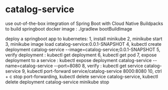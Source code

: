# catalog-service
use out-of-the-box integration of Spring Boot with Cloud Native Buildpacks to build springboot docker image : ./gradlew bootBuildImage

deploy a springboot app to kubernetes:
1, install minikube
2, minikube start
3, minikube image load catalog-service:0.0.1-SNAPSHOT
4, kubectl create deployment catalog-service --image=catalog-service;0.0.1-SNAPSHOT
5, verify deployment : kubectl get deployment
6, kubectl get pod
7, expose deployment to a service : kubectl expose deployment catalog-service --name=catalog-service --port=8080
8, verify : kubectl get service catalog-service
9, kubectl port-forward service/catalog-service 8000:8080
10, ctrl + c stop port-forwarding,
    kubectl delete service catalog-service,
    kubectl delete deployment catalog-service
    minikube stop